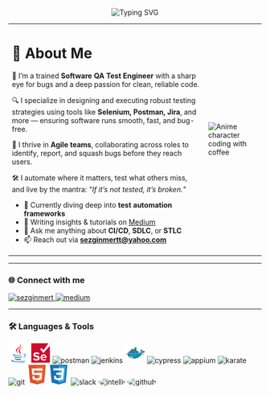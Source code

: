 <p align="center">
  <img src="https://readme-typing-svg.herokuapp.com?font=Fira+Code&size=24&pause=1000&color=0FFFC0&center=true&vCenter=true&width=600&lines=Hi+I'm+Sezgin+Mert+%F0%9F%91%8B;A+Software+QA+Test+Engineer" alt="Typing SVG" />
</p>

<table>
  <tr>
    <td>
    <h1>💫 About Me</h1>

🚀 I’m a trained **Software QA Test Engineer** with a sharp eye for bugs and a deep passion for clean, reliable code.

🔍 I specialize in designing and executing robust testing strategies using tools like **Selenium, Postman, Jira**, and more — ensuring software runs smooth, fast, and bug-free.

🧪 I thrive in **Agile teams**, collaborating across roles to identify, report, and squash bugs before they reach users.

🛠️ I automate where it matters, test what others miss, and live by the mantra: *"If it’s not tested, it’s broken."*

- 🔭 Currently diving deep into **test automation frameworks**
- 📝 Writing insights & tutorials on [Medium](https://medium.com/@sezginmert_)
- 💬 Ask me anything about **CI/CD**, **SDLC**, or **STLC**
- 📫 Reach out via **sezginmertt@yahoo.com**



</td>
<td>
  <img src="https://media1.tenor.com/m/6IKCfZD8wMkAAAAC/computer-computer-monitor.gif" width="300" alt="Anime character coding with coffee" />
</td>
  </tr>
</table>




---
<h3 align="left">🌐 Connect with me</h3>
<p align="left">
  <a href="https://linkedin.com/in/sezginmert" target="_blank">
    <img src="https://raw.githubusercontent.com/rahuldkjain/github-profile-readme-generator/master/src/images/icons/Social/linked-in-alt.svg" alt="sezginmert" height="30" width="40" />
  </a>
  <a href="https://medium.com/@sezginmert_" target="_blank">
    <img src="https://raw.githubusercontent.com/rahuldkjain/github-profile-readme-generator/master/src/images/icons/Social/medium.svg" alt="medium" height="30" width="40" />
  </a>
</p>

---

<h3 align="left">🛠️ Languages & Tools</h3>
<p align="left">
  <img src="https://raw.githubusercontent.com/devicons/devicon/master/icons/java/java-original.svg" alt="java" width="40" height="40" />
  <img src="https://raw.githubusercontent.com/devicons/devicon/master/icons/selenium/selenium-original.svg" alt="selenium" width="40" height="40" />
  <img src="https://www.vectorlogo.zone/logos/getpostman/getpostman-icon.svg" alt="postman" width="40" height="40" />
  <img src="https://www.vectorlogo.zone/logos/jenkins/jenkins-icon.svg" alt="jenkins" width="40" height="40" />
  <img src="https://raw.githubusercontent.com/devicons/devicon/master/icons/docker/docker-original.svg" alt="docker" width="40" height="40" />
  <img src="https://avatars.githubusercontent.com/u/8908513?s=200&v=4" alt="cypress" width="40" height="40"/>
  <img src="https://static.cdnlogo.com/logos/a/64/appium.svg" alt="appium" width="40" height="40"/>
  <img src="https://logo.svgcdn.com/d/karatelabs-original.png" alt="karate" width="40" height="40"/>
  <img src="https://www.vectorlogo.zone/logos/git-scm/git-scm-icon.svg" alt="git" width="40" height="40"/>
  <img src="https://raw.githubusercontent.com/devicons/devicon/master/icons/html5/html5-original.svg" alt="html5" width="40" height="40"/>
  <img src="https://raw.githubusercontent.com/devicons/devicon/master/icons/css3/css3-original.svg" alt="css3" width="40" height="40"/>
  <img src="https://cdn.worldvectorlogo.com/logos/slack-new-logo.svg" alt="slack" width="40" height="40"/>
  <img src="https://resources.jetbrains.com/storage/products/company/brand/logos/IntelliJ_IDEA_icon.png" alt="intellij" width="40" height="40" style="border-radius: 50%;"/>
  <img src="https://avatars.githubusercontent.com/u/9919?s=200&v=4" alt="github" width="40" height="40" style="border-radius: 50%;"/>
</p>
